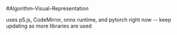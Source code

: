#Algorithm-Visual-Representation

uses p5.js, CodeMirror, onnx runtime, and pytorch right now -- keep updating as more libraries are used
